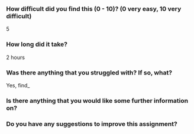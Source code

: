 ### How difficult did you find this (0 - 10)? (0 very easy, 10 very difficult)
5

### How long did it take?
2 hours

### Was there anything that you struggled with?  If so, what?
Yes, find_

### Is there anything that you would like some further information on?


### Do you have any suggestions to improve this assignment?


